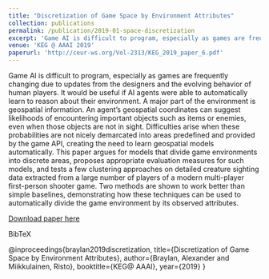 ```yaml
---
title: "Discretization of Game Space by Environment Attributes"
collection: publications
permalink: /publication/2019-01-space-discretization
excerpt: 'Game AI is difficult to program, especially as games are frequently changing due to updates from the designers and the evolving behavior of human players. It would be useful if AI agents were able to automatically learn to reason about their environment. A major part of the environment is geospatial information. An agent’s geospatial coordinates can suggest likelihoods of encountering important objects such as items or enemies, even when those objects are not in sight. Difficulties arise when these probabilities are not nicely demarcated into areas predefined and provided by the game API, creating the need to learn geospatial models automatically. This paper argues for models that divide game environments into discrete areas, proposes appropriate evaluation measures for such models, and tests a few clustering approaches on detailed creature sighting data extracted from a large number of players of a modern multi-player first-person shooter game. Two methods are shown to work better than simple baselines, demonstrating how these techniques can be used to automatically divide the game environment by its observed attributes.'
venue: 'KEG @ AAAI 2019'
paperurl: 'http://ceur-ws.org/Vol-2313/KEG_2019_paper_6.pdf'
---
```

Game AI is difficult to program, especially as games are frequently changing due to updates from the designers and the evolving behavior of human players. It would be useful if AI agents were able to automatically learn to reason about their environment. A major part of the environment is geospatial information. An agent’s geospatial coordinates can suggest likelihoods of encountering important objects such as items or enemies, even when those objects are not in sight. Difficulties arise when these probabilities are not nicely demarcated into areas predefined and provided by the game API, creating the need to learn geospatial models automatically. This paper argues for models that divide game environments into discrete areas, proposes appropriate evaluation measures for such models, and tests a few clustering approaches on detailed creature sighting data extracted from a large number of players of a modern multi-player first-person shooter game. Two methods are shown to work better than simple baselines, demonstrating how these techniques can be used to automatically divide the game environment by its observed attributes.

[Download paper here](http://ceur-ws.org/Vol-2313/KEG_2019_paper_6.pdf)

BibTeX

@inproceedings{braylan2019discretization,
  title={Discretization of Game Space by Environment Attributes},
  author={Braylan, Alexander and Miikkulainen, Risto},
  booktitle={KEG@ AAAI},
  year={2019}
}
